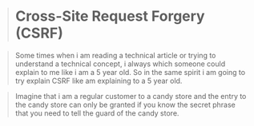 


># Cross-Site Request Forgery (CSRF)

> Some times when i am reading a technical article or trying to understand a technical concept, i always which someone could explain to me like i am a 5 year old.
>So in the same spirit i am going to try explain CSRF like am explaining to a 5 year old.

> Imagine that i am a regular customer to a candy store and the entry to the candy store can only be granted if you know the secret phrase that you need to tell the guard of the candy store.
>  
<!--stackedit_data:
eyJoaXN0b3J5IjpbLTE2NjUyNTg5OTddfQ==
-->